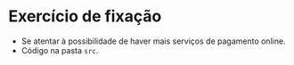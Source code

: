 # Exercício de fixação

- Se atentar à possibilidade de haver mais serviços de pagamento online.
- Código na pasta `src`.
